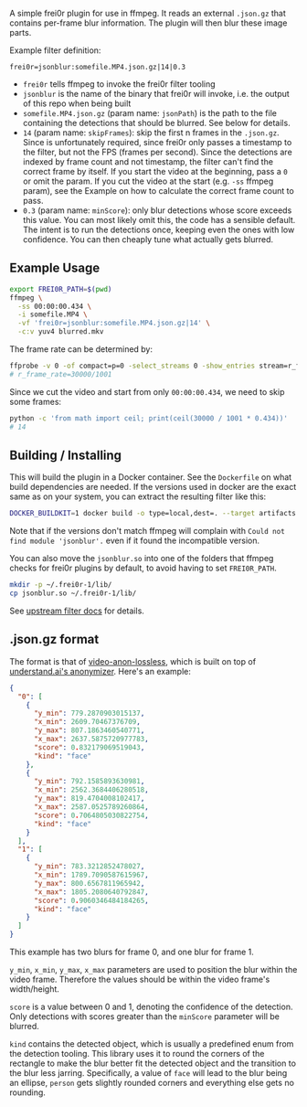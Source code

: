 A simple frei0r plugin for use in ffmpeg. It reads an external `.json.gz` that
contains per-frame blur information. The plugin will then blur these image
parts.

Example filter definition:
```
frei0r=jsonblur:somefile.MP4.json.gz|14|0.3
```

* `frei0r` tells ffmpeg to invoke the frei0r filter tooling
* `jsonblur` is the name of the binary that frei0r will invoke, i.e. the output
  of this repo when being built
* `somefile.MP4.json.gz` (param name: `jsonPath`) is the path to the file
  containing the detections that should be blurred. See below for details.
* `14` (param name: `skipFrames`): skip the first n frames in the `.json.gz`.
  Since is unfortunately required, since frei0r only passes a timestamp to the
  filter, but not the FPS (frames per second). Since the detections are indexed
  by frame count and not timestamp, the filter can't find the correct frame by
  itself. If you start the video at the beginning, pass a `0` or omit the param.
  If you cut the video at the start (e.g. `-ss` ffmpeg param), see the Example
  on how to calculate the correct frame count to pass.
* `0.3` (param name: `minScore`): only blur detections whose score exceeds this
  value. You can most likely omit this, the code has a sensible default. The
  intent is to run the detections once, keeping even the ones with low
  confidence. You can then cheaply tune what actually gets blurred.

## Example Usage

```bash
export FREI0R_PATH=$(pwd)
ffmpeg \
  -ss 00:00:00.434 \
  -i somefile.MP4 \
  -vf 'frei0r=jsonblur:somefile.MP4.json.gz|14' \
  -c:v yuv4 blurred.mkv
```

The frame rate can be determined by:
```bash
ffprobe -v 0 -of compact=p=0 -select_streams 0 -show_entries stream=r_frame_rate somefile.MP4
# r_frame_rate=30000/1001
```

Since we cut the video and start from only `00:00:00.434`, we need to skip some frames:
```bash
python -c 'from math import ceil; print(ceil(30000 / 1001 * 0.434))'
# 14
```

## Building / Installing

This will build the plugin in a Docker container. See the `Dockerfile` on what
build dependencies are needed. If the versions used in docker are the exact same
as on your system, you can extract the resulting filter like this:
```bash
DOCKER_BUILDKIT=1 docker build -o type=local,dest=. --target artifacts
```
Note that if the versions don't match ffmpeg will complain with `Could not find
module 'jsonblur'.` even if it found the incompatible version.

You can also move the `jsonblur.so` into one of the folders that ffmpeg checks
for frei0r plugins by default, to avoid having to set `FREI0R_PATH`.

```bash
mkdir -p ~/.frei0r-1/lib/
cp jsonblur.so ~/.frei0r-1/lib/
```

See [upstream filter docs] for details.

## .json.gz format

The format is that of [video-anon-lossless], which is built on top of
[understand.ai's anonymizer]. Here's an example:

```json
{
  "0": [
    {
      "y_min": 779.2870903015137,
      "x_min": 2609.70467376709,
      "y_max": 807.1863460540771,
      "x_max": 2637.5875720977783,
      "score": 0.832179069519043,
      "kind": "face"
    },
    {
      "y_min": 792.1585893630981,
      "x_min": 2562.3684406280518,
      "y_max": 819.4704008102417,
      "x_max": 2587.0525789260864,
      "score": 0.7064805030822754,
      "kind": "face"
    }
  ],
  "1": [
    {
      "y_min": 783.3212852478027,
      "x_min": 1789.7090587615967,
      "y_max": 800.6567811965942,
      "x_max": 1805.2080640792847,
      "score": 0.9060346484184265,
      "kind": "face"
    }
  ]
}
```

This example has two blurs for frame 0, and one blur for frame 1.

`y_min`, `x_min`, `y_max`, `x_max` parameters are used to position the blur
within the video frame. Therefore the values should be within the video frame's
width/height.

`score` is a value between 0 and 1, denoting the confidence of the detection.
Only detections with scores greater than the `minScore` parameter will be
blurred.

`kind` contains the detected object, which is usually a predefined enum from the
detection tooling. This library uses it to round the corners of the rectangle to
make the blur better fit the detected object and the transition to the blur less
jarring. Specifically, a value of `face` will lead to the blur being an ellipse,
`person` gets slightly rounded corners and everything else gets no rounding.


[upstream filter docs]: https://ffmpeg.org/ffmpeg-filters.html#frei0r-1
[video-anon-lossless]: https://github.com/breunigs/video-anon-lossless
[understand.ai's anonymizer]: https://github.com/understand-ai/anonymizer
